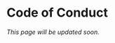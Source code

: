 <!-- This file will be shown in all repositories a new README tab, as "helpful resources" when opening a new issue and as "remember to follow" in pull request footer. -->

# Code of Conduct

*This page will be updated soon.*
